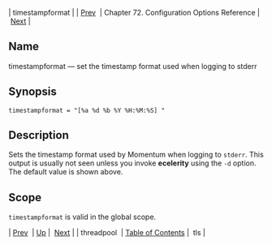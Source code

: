 | timestampformat |
| [Prev](conf.ref.threadpool)  | Chapter 72. Configuration Options Reference |  [Next](config.ref.tls) |

<a name="conf.ref.timestampformat"></a>
## Name

timestampformat — set the timestamp format used when logging to stderr

## Synopsis

`timestampformat = "[%a %d %b %Y %H:%M:%S] "`

<a name="idp26877584"></a>
## Description

Sets the timestamp format used by Momentum when logging to `stderr`. This output is usually not seen unless you invoke **ecelerity** using the `-d` option. The default value is shown above.

<a name="idp26880864"></a>
## Scope

`timestampformat` is valid in the global scope.

| [Prev](conf.ref.threadpool)  | [Up](config.options.ref) |  [Next](config.ref.tls) |
| threadpool  | [Table of Contents](index) |  tls |

